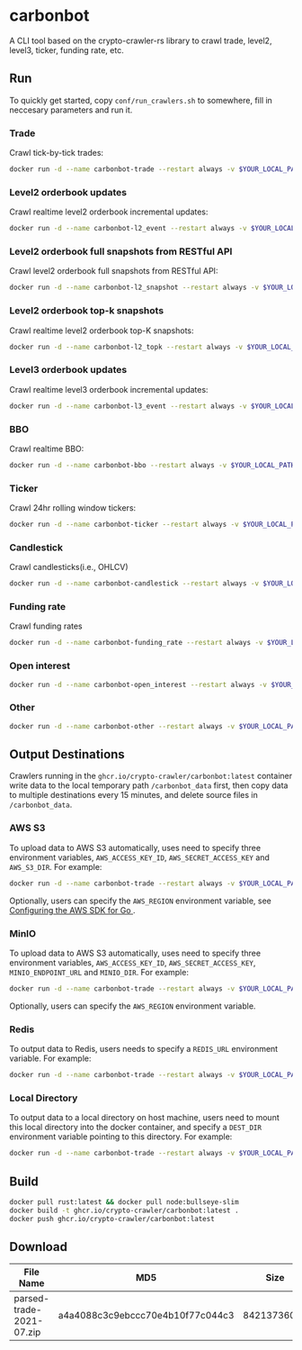 # carbonbot

A CLI tool based on the crypto-crawler-rs library to crawl trade, level2, level3, ticker, funding rate, etc.

## Run

To quickly get started, copy `conf/run_crawlers.sh` to somewhere, fill in neccesary parameters and run it.

### Trade

Crawl tick-by-tick trades:

```bash
docker run -d --name carbonbot-trade --restart always -v $YOUR_LOCAL_PATH:/carbonbot_data -e AWS_ACCESS_KEY_ID="YOUR_ACCESS_KEY" -e AWS_SECRET_ACCESS_KEY="YOUR_SECRET_KEY" -e AWS_S3_DIR="s3://YOUR_BUCKET/path" -u "$(id -u):$(id -g)" ghcr.io/crypto-crawler/carbonbot:latest pm2-runtime start pm2.trade.config.js
```

### Level2 orderbook updates

Crawl realtime level2 orderbook incremental updates:

```bash
docker run -d --name carbonbot-l2_event --restart always -v $YOUR_LOCAL_PATH:/carbonbot_data -e AWS_ACCESS_KEY_ID="YOUR_ACCESS_KEY" -e AWS_SECRET_ACCESS_KEY="YOUR_SECRET_KEY" -e AWS_S3_DIR="s3://YOUR_BUCKET/path" -u "$(id -u):$(id -g)" ghcr.io/crypto-crawler/carbonbot:latest pm2-runtime start pm2.l2_event.config.js
```

### Level2 orderbook full snapshots from RESTful API

Crawl level2 orderbook full snapshots from RESTful API:

```bash
docker run -d --name carbonbot-l2_snapshot --restart always -v $YOUR_LOCAL_PATH:/carbonbot_data -e AWS_ACCESS_KEY_ID="YOUR_ACCESS_KEY" -e AWS_SECRET_ACCESS_KEY="YOUR_SECRET_KEY" -e AWS_S3_DIR="s3://YOUR_BUCKET/path" -u "$(id -u):$(id -g)" ghcr.io/crypto-crawler/carbonbot:latest pm2-runtime start pm2.l2_snapshot.config.js
```

### Level2 orderbook top-k snapshots

Crawl realtime level2 orderbook top-K snapshots:

```bash
docker run -d --name carbonbot-l2_topk --restart always -v $YOUR_LOCAL_PATH:/carbonbot_data -e AWS_ACCESS_KEY_ID="YOUR_ACCESS_KEY" -e AWS_SECRET_ACCESS_KEY="YOUR_SECRET_KEY" -e AWS_S3_DIR="s3://YOUR_BUCKET/path" -u "$(id -u):$(id -g)" ghcr.io/crypto-crawler/carbonbot:latest pm2-runtime start pm2.l2_topk.config.js
```

### Level3 orderbook updates

Crawl realtime level3 orderbook incremental updates:

```bash
docker run -d --name carbonbot-l3_event --restart always -v $YOUR_LOCAL_PATH:/carbonbot_data -e AWS_ACCESS_KEY_ID="YOUR_ACCESS_KEY" -e AWS_SECRET_ACCESS_KEY="YOUR_SECRET_KEY" -e AWS_S3_DIR="s3://YOUR_BUCKET/path" -u "$(id -u):$(id -g)" ghcr.io/crypto-crawler/carbonbot:latest pm2-runtime start pm2.l3_event.config.js
```

### BBO

Crawl realtime BBO:

```bash
docker run -d --name carbonbot-bbo --restart always -v $YOUR_LOCAL_PATH:/carbonbot_data -e AWS_ACCESS_KEY_ID="YOUR_ACCESS_KEY" -e AWS_SECRET_ACCESS_KEY="YOUR_SECRET_KEY" -e AWS_S3_DIR="s3://YOUR_BUCKET/path" -u "$(id -u):$(id -g)" ghcr.io/crypto-crawler/carbonbot:latest pm2-runtime start pm2.bbo.config.js
```

### Ticker

Crawl 24hr rolling window tickers:

```bash
docker run -d --name carbonbot-ticker --restart always -v $YOUR_LOCAL_PATH:/carbonbot_data -e AWS_ACCESS_KEY_ID="YOUR_ACCESS_KEY" -e AWS_SECRET_ACCESS_KEY="YOUR_SECRET_KEY" -e AWS_S3_DIR="s3://YOUR_BUCKET/path" -u "$(id -u):$(id -g)" ghcr.io/crypto-crawler/carbonbot:latest pm2-runtime start pm2.ticker.config.js
```

### Candlestick

Crawl candlesticks(i.e., OHLCV)

```bash
docker run -d --name carbonbot-candlestick --restart always -v $YOUR_LOCAL_PATH:/carbonbot_data -e AWS_ACCESS_KEY_ID="YOUR_ACCESS_KEY" -e AWS_SECRET_ACCESS_KEY="YOUR_SECRET_KEY" -e AWS_S3_DIR="s3://YOUR_BUCKET/path" -u "$(id -u):$(id -g)" ghcr.io/crypto-crawler/carbonbot:latest pm2-runtime start pm2.candlestick.config.js
```

### Funding rate

Crawl funding rates

```bash
docker run -d --name carbonbot-funding_rate --restart always -v $YOUR_LOCAL_PATH:/carbonbot_data -e AWS_ACCESS_KEY_ID="YOUR_ACCESS_KEY" -e AWS_SECRET_ACCESS_KEY="YOUR_SECRET_KEY" -e AWS_S3_DIR="s3://YOUR_BUCKET/path" -u "$(id -u):$(id -g)" ghcr.io/crypto-crawler/carbonbot:latest pm2-runtime start pm2.funding_rate.config.js
```

### Open interest

```bash
docker run -d --name carbonbot-open_interest --restart always -v $YOUR_LOCAL_PATH:/carbonbot_data -e AWS_ACCESS_KEY_ID="YOUR_ACCESS_KEY" -e AWS_SECRET_ACCESS_KEY="YOUR_SECRET_KEY" -e AWS_S3_DIR="s3://YOUR_BUCKET/path" -u "$(id -u):$(id -g)" ghcr.io/crypto-crawler/carbonbot:latest pm2-runtime start pm2.open_interest.config.js
```

### Other

```bash
docker run -d --name carbonbot-other --restart always -v $YOUR_LOCAL_PATH:/carbonbot_data -e AWS_ACCESS_KEY_ID="YOUR_ACCESS_KEY" -e AWS_SECRET_ACCESS_KEY="YOUR_SECRET_KEY" -e AWS_S3_DIR="s3://YOUR_BUCKET/path" -u "$(id -u):$(id -g)" ghcr.io/crypto-crawler/carbonbot:latest pm2-runtime start pm2.other.config.js
```

## Output Destinations

Crawlers running in the `ghcr.io/crypto-crawler/carbonbot:latest` container write data to the local temporary path `/carbonbot_data` first, then copy data to multiple destinations every 15 minutes, and delete source files in `/carbonbot_data`.

### AWS S3

To upload data to AWS S3 automatically, uses need to specify three environment variables, `AWS_ACCESS_KEY_ID`, `AWS_SECRET_ACCESS_KEY` and `AWS_S3_DIR`. For example:

```bash
docker run -d --name carbonbot-trade --restart always -v $YOUR_LOCAL_PATH:/carbonbot_data -e AWS_ACCESS_KEY_ID="YOUR_ACCESS_KEY" -e AWS_SECRET_ACCESS_KEY="YOUR_SECRET_KEY" -e AWS_S3_DIR="s3://YOUR_BUCKET/path" -u "$(id -u):$(id -g)" ghcr.io/crypto-crawler/carbonbot:latest pm2-runtime start pm2.trade.config.js
```

Optionally, users can specify the `AWS_REGION` environment variable, see [Configuring the AWS SDK for Go
](https://docs.aws.amazon.com/sdk-for-go/v1/developer-guide/configuring-sdk.html).

### MinIO

To upload data to AWS S3 automatically, uses need to specify three environment variables, `AWS_ACCESS_KEY_ID`, `AWS_SECRET_ACCESS_KEY`, `MINIO_ENDPOINT_URL` and `MINIO_DIR`. For example:

```bash
docker run -d --name carbonbot-trade --restart always -v $YOUR_LOCAL_PATH:/carbonbot_data -e AWS_ACCESS_KEY_ID="YOUR_ACCESS_KEY" -e AWS_SECRET_ACCESS_KEY="YOUR_SECRET_KEY" -e AWS_ENDPOINT_URL="http://ip:9000" -e MINIO_DIR="minio://YOUR_BUCKET/path" -u "$(id -u):$(id -g)" ghcr.io/crypto-crawler/carbonbot:latest pm2-runtime start pm2.trade.config.js
```

Optionally, users can specify the `AWS_REGION` environment variable.

### Redis

To output data to Redis, users needs to specify a `REDIS_URL` environment variable. For example:

```bash
docker run -d --name carbonbot-trade --restart always -v $YOUR_LOCAL_PATH:/carbonbot_data -e REDIS_URL=redis://172.17.0.1:6379 -u "$(id -u):$(id -g)" ghcr.io/crypto-crawler/carbonbot:latest pm2-runtime start pm2.trade.config.js
```

### Local Directory

To output data to a local directory on host machine, users need to mount this local directory into the docker container, and specify a `DEST_DIR` environment variable pointing to this directory. For example:

```bash
docker run -d --name carbonbot-trade --restart always -v $YOUR_LOCAL_PATH:/carbonbot_data -v $ANOTHER_LOCAL_PATH:/dest_dir -e DEST_DIR=/dest_dir -u "$(id -u):$(id -g)" ghcr.io/crypto-crawler/carbonbot:latest pm2-runtime start pm2.trade.config.js
```

## Build

```bash
docker pull rust:latest && docker pull node:bullseye-slim
docker build -t ghcr.io/crypto-crawler/carbonbot:latest .
docker push ghcr.io/crypto-crawler/carbonbot:latest
```

## Download

| File Name                | MD5                              | Size        | Magnet Link                                                                                                                                                                                                                                                    |
| ------------------------ | -------------------------------- | ----------- | -------------------------------------------------------------------------------------------------------------------------------------------------------------------------------------------------------------------------------------------------------------- |
| parsed-trade-2021-07.zip | a4a4088c3c9ebccc70e4b10f77c044c3 | 84213736076 | magnet:?xt=urn:btih:557afe1132dd5a67dada971009733ae6019fd84b&dn=parsed-trade-2021-07.zip&tr=http%3A%2F%2Ftracker.opentrackr.org%3A1337%2Fannounce&tr=http%3A%2F%2Ftracker.openbittorrent.com%3A80%2Fannounce&tr=http%3A%2F%2Fp4p.arenabg.com%3A1337%2Fannounce |
